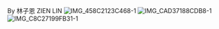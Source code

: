 By 林子恩 ZIEN LIN
![IMG_458C2123C468-1](https://github.com/user-attachments/assets/c3a48cf7-8dcc-48d6-b53f-60ab36e0d2e0)
![IMG_CAD37188CDB8-1](https://github.com/user-attachments/assets/08d96646-b493-49f1-8bdf-b1b088b40a23)
![IMG_C8C27199FB31-1](https://github.com/user-attachments/assets/2a925c88-72a1-4345-b49f-4a761c2e11c3)
